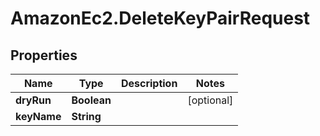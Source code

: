 # AmazonEc2.DeleteKeyPairRequest

## Properties

Name | Type | Description | Notes
------------ | ------------- | ------------- | -------------
**dryRun** | **Boolean** |  | [optional] 
**keyName** | **String** |  | 


